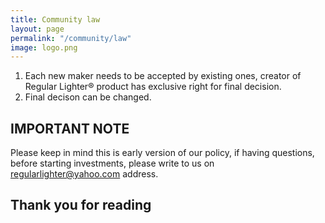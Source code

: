 ```yaml
---
title: Community law
layout: page
permalink: "/community/law"
image: logo.png
---
```


1. Each new maker needs to be accepted by existing ones, creator of Regular Lighter&reg; product has exclusive right for final decision.
2. Final decison can be changed.


## IMPORTANT NOTE
Please keep in mind this is early version of our policy, if having questions, before starting investments, please write to us on [regularlighter@yahoo.com](mailto:regularlighter@yahoo.com) address.

## Thank you for reading